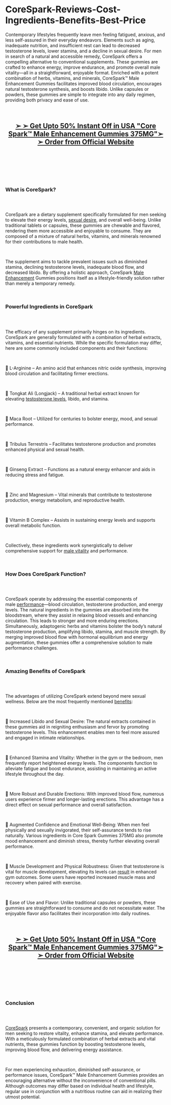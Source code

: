 # CoreSpark-Reviews-Cost-Ingredients-Benefits-Best-Price

<p>Contemporary lifestyles frequently leave men feeling fatigued, anxious, and less self-assured in their everyday endeavors. Elements such as aging, inadequate nutrition, and insufficient rest can lead to decreased testosterone levels, lower stamina, and a decline in sexual desire. For men in search of a natural and accessible remedy, CoreSpark offers a compelling alternative to conventional supplements. These gummies are crafted to enhance energy, improve endurance, and promote overall male vitality&mdash;all in a straightforward, enjoyable format. Enriched with a potent combination of herbs, vitamins, and minerals, CoreSpark&trade; Male Enhancement Gummies facilitates improved blood circulation, encourages natural testosterone synthesis, and boosts libido. Unlike capsules or powders, these gummies are simple to integrate into any daily regimen, providing both privacy and ease of use.</p>
<p>&nbsp;</p>
<h2 align="CENTER"><strong><a href="https://academly.org/recommends/coresparkmale/">➢ ➢&nbsp;Get Upto 50% Instant Off in USA "Core Spark&trade; Male Enhancement Gummies 375MG"➢ ➢ Order from Official Website</a></strong></h2>
<h2>&nbsp;</h2>
<p><a href="https://academly.org/recommends/coresparkmale/"><img src="https://storage.penzu.com/g/NSxCNjHbcL775Pxc" alt="" /></a></p>
<p>&nbsp;</p>
<h3><strong>What is CoreSpark?</strong></h3>
<h3>&nbsp;</h3>
<p>CoreSpark are a dietary supplement specifically formulated for men seeking to elevate their energy levels,&nbsp;<a href="https://core-spark.org/">sexual desire</a>, and overall well-being. Unlike traditional tablets or capsules, these gummies are chewable and flavored, rendering them more accessible and enjoyable to consume. They are composed of a mixture of natural herbs, vitamins, and minerals renowned for their contributions to male health.</p>
<p>&nbsp;</p>
<p>The supplement aims to tackle prevalent issues such as diminished stamina, declining testosterone levels, inadequate blood flow, and decreased libido. By offering a holistic approach, CoreSpark&nbsp;<a href="https://coresparkgummies.com/">Male Enhancement</a>&nbsp;Gummies positions itself as a lifestyle-friendly solution rather than merely a temporary remedy.</p>
<p>&nbsp;</p>
<h3><strong>Powerful Ingredients in CoreSpark</strong></h3>
<h3>&nbsp;</h3>
<p>The efficacy of any supplement primarily hinges on its ingredients. CoreSpark are generally formulated with a combination of herbal extracts, vitamins, and essential nutrients. While the specific formulation may differ, here are some commonly included components and their functions:</p>
<p>&nbsp;</p>
<p>🔸 L-Arginine &ndash; An amino acid that enhances nitric oxide synthesis, improving blood circulation and facilitating firmer erections.</p>
<p>&nbsp;</p>
<p>🔸 Tongkat Ali (Longjack) &ndash; A traditional herbal extract known for elevating&nbsp;<a href="https://coresparkketo.com/">testosterone levels</a>, libido, and stamina.</p>
<p>&nbsp;</p>
<p>🔸 Maca Root &ndash; Utilized for centuries to bolster energy, mood, and sexual performance.</p>
<p>&nbsp;</p>
<p>🔸 Tribulus Terrestris &ndash; Facilitates testosterone production and promotes enhanced physical and sexual health.</p>
<p>&nbsp;</p>
<p>🔸 Ginseng Extract &ndash; Functions as a natural energy enhancer and aids in reducing stress and fatigue.</p>
<p>&nbsp;</p>
<p>🔸 Zinc and Magnesium &ndash; Vital minerals that contribute to testosterone production, energy metabolism, and reproductive health.</p>
<p>&nbsp;</p>
<p>🔸 Vitamin B Complex &ndash; Assists in sustaining energy levels and supports overall metabolic function.</p>
<p>&nbsp;</p>
<p>Collectively, these ingredients work synergistically to deliver comprehensive support for&nbsp;<a href="https://coresparkblood.com/">male vitality</a>&nbsp;and performance.</p>
<p>&nbsp;</p>
<h3><strong>How Does CoreSpark Function?</strong></h3>
<h3>&nbsp;</h3>
<p>CoreSpark operate by addressing the essential components of male&nbsp;<a href="https://titansurgemaleenhancement.com/">performance</a>&mdash;blood circulation, testosterone production, and energy levels. The natural ingredients in the gummies are absorbed into the bloodstream, where they assist in relaxing blood vessels and enhancing circulation. This leads to stronger and more enduring erections. Simultaneously, adaptogenic herbs and vitamins bolster the body&rsquo;s natural testosterone production, amplifying libido, stamina, and muscle strength. By merging improved blood flow with hormonal equilibrium and energy augmentation, these gummies offer a comprehensive solution to male performance challenges.</p>
<p>&nbsp;</p>
<h3><strong>Amazing Benefits of CoreSpark</strong></h3>
<h3>&nbsp;</h3>
<p>The advantages of utilizing CoreSpark extend beyond mere sexual wellness. Below are the most frequently mentioned&nbsp;<a href="https://blog.mycareindia.co.in/core-spark-gummies-375mg-reviews-natural-ingredients-benefits/">benefits</a>:</p>
<p>&nbsp;</p>
<p>🔸 Increased Libido and Sexual Desire: The natural extracts contained in these gummies aid in reigniting enthusiasm and fervor by promoting testosterone levels. This enhancement enables men to feel more assured and engaged in intimate relationships.</p>
<p>&nbsp;</p>
<p>🔸 Enhanced Stamina and Vitality: Whether in the gym or the bedroom, men frequently report heightened energy levels. The components function to alleviate fatigue and boost endurance, assisting in maintaining an active lifestyle throughout the day.</p>
<p>&nbsp;</p>
<p>🔸 More Robust and Durable Erections: With improved blood flow, numerous users experience firmer and longer-lasting erections. This advantage has a direct effect on sexual performance and overall satisfaction.</p>
<p>&nbsp;</p>
<p>🔸 Augmented Confidence and Emotional Well-Being: When men feel physically and sexually invigorated, their self-assurance tends to rise naturally. Various ingredients in Core Spark Gummies 375MG also promote mood enhancement and diminish stress, thereby further elevating overall performance.</p>
<p>&nbsp;</p>
<p>🔸 Muscle Development and Physical Robustness: Given that testosterone is vital for muscle development, elevating its levels can&nbsp;<a href="https://thetitansurge.com/">result</a>&nbsp;in enhanced gym outcomes. Some users have reported increased muscle mass and recovery when paired with exercise.</p>
<p>&nbsp;</p>
<p>🔸 Ease of Use and Flavor: Unlike traditional capsules or powders, these gummies are straightforward to consume and do not necessitate water. The enjoyable flavor also facilitates their incorporation into daily routines.</p>
<p>&nbsp;</p>
<h2 align="CENTER"><a href="https://academly.org/recommends/coresparkmale/">➢ ➢&nbsp;<strong>Get Upto 50% Instant Off in USA "Core Spark&trade; Male Enhancement Gummies 375MG"➢ ➢ Order from Official Website</strong></a></h2>
<h2>&nbsp;</h2>
<p><a href="https://academly.org/recommends/coresparkmale/"><img src="https://storage.penzu.com/g/NJ8DgouEzX4nenfV" alt="" /></a></p>
<p>&nbsp;</p>
<h3><strong>Conclusion</strong></h3>
<h3>&nbsp;</h3>
<p><a href="https://coresparkmale.com/">CoreSpark</a>&nbsp;presents a contemporary, convenient, and organic solution for men seeking to restore vitality, enhance stamina, and elevate performance. With a meticulously formulated combination of herbal extracts and vital nutrients, these gummies function by boosting testosterone levels, improving blood flow, and delivering energy assistance.</p>
<p>&nbsp;</p>
<p>For men experiencing exhaustion, diminished self-assurance, or performance issues, CoreSpark&trade; Male Enhancement Gummies provides an encouraging alternative without the inconvenience of conventional pills. Although outcomes may differ based on individual health and lifestyle, regular use in conjunction with a nutritious routine can aid in realizing their utmost potential.</p>
